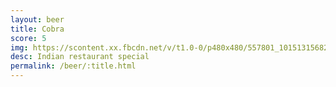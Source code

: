 ```yaml
---
layout: beer
title: Cobra
score: 5
img: https://scontent.xx.fbcdn.net/v/t1.0-0/p480x480/557801_10151315682973745_793850180_n.jpg?oh=94aaeac19acb5c1aeb72b2bcb82bac8e&oe=5879C540
desc: Indian restaurant special
permalink: /beer/:title.html
---
```

